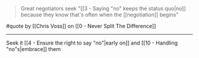> Great negotiators seek "[[3 - Saying "no" keeps the status quo|no]] because they know that's often when the [[negotiation]] begins"

#quote by [[Chris Voss]] on [[0 - Never Split The Difference]]

---

Seek it [[4 - Ensure the right to say "no"|early on]] and [[10 - Handling "no"s|embrace]] them